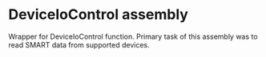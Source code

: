 DeviceIoControl assembly
===============

Wrapper for DeviceIoControl function. Primary task of this assembly was to read SMART data from supported devices.

